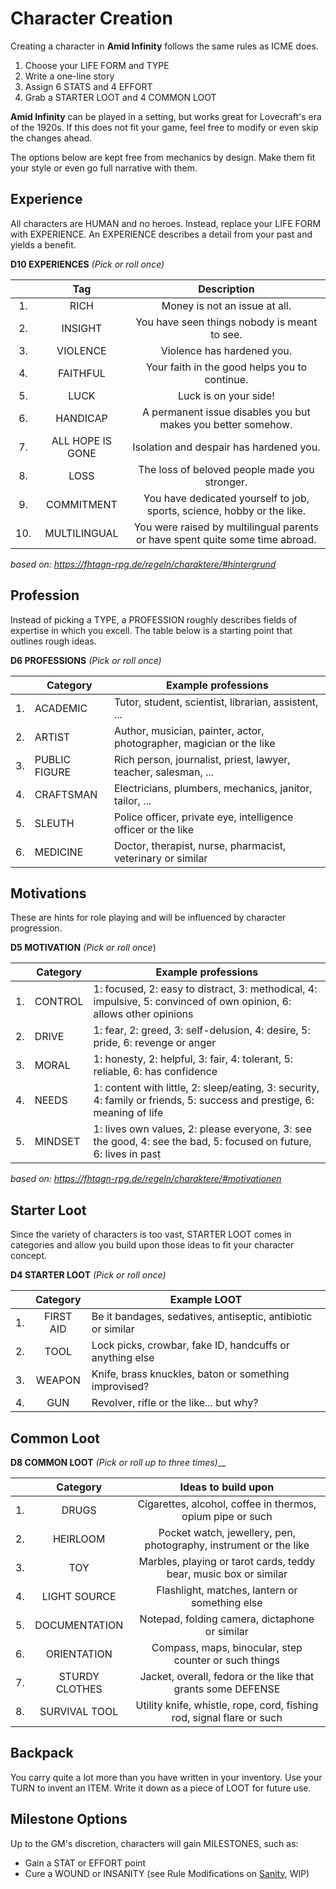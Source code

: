 # Character Creation

Creating a character in **Amid Infinity** follows the same rules as ICME does.

1. Choose your LIFE FORM and TYPE
2. Write a one-line story
3. Assign 6 STATS and 4 EFFORT
4. Grab a STARTER LOOT and 4 COMMON LOOT

**Amid Infinity** can be played in a setting, but works great for Lovecraft's era of the 1920s. If this does not fit 
your game, feel free to modify or even skip the changes ahead.

The options below are kept free from mechanics by design. Make them fit your style or even go full narrative with them.

## Experience

All characters are HUMAN and no heroes. Instead, replace your LIFE FORM with EXPERIENCE. An EXPERIENCE describes a 
detail from your past and yields a benefit.

**D10 EXPERIENCES** _(Pick or roll once)_

|     |       Tag        |                                  Description                                  |
|:---:|:----------------:|:-----------------------------------------------------------------------------:|
| 1.  |       RICH       |                         Money is not an issue at all.                         |
| 2.  |     INSIGHT      |                 You have seen things nobody is meant to see.                  |
| 3.  |     VIOLENCE     |                          Violence has hardened you.                           |
| 4.  |     FAITHFUL     |                 Your faith in the good helps you to continue.                 |
| 5.  |       LUCK       |                             Luck is on your side!                             |
| 6.  |     HANDICAP     |         A permanent issue disables you but makes you better somehow.          |
| 7.  | ALL HOPE IS GONE |                    Isolation and despair has hardened you.                    |
| 8.  |       LOSS       |                 The loss of beloved people made you stronger.                 |
| 9.  |    COMMITMENT    |    You have dedicated yourself to job, sports, science, hobby or the like.    |
| 10. |   MULTILINGUAL   | You were raised by multilingual parents or have spent quite some time abroad. |

*based on: https://fhtagn-rpg.de/regeln/charaktere/#hintergrund*


## Profession

Instead of picking a TYPE, a PROFESSION roughly describes fields of expertise in which you excell. The table below is 
a starting point that outlines rough ideas.

**D6 PROFESSIONS** _(Pick or roll once)_

|     | Category      | Example professions                                                  |
|:---:|---------------|----------------------------------------------------------------------|
| 1.  | ACADEMIC      | Tutor, student, scientist, librarian, assistent, ...                 |
| 2.  | ARTIST        | Author, musician, painter, actor, photographer, magician or the like |
| 3.  | PUBLIC FIGURE | Rich person, journalist, priest, lawyer, teacher, salesman, ...      |
| 4.  | CRAFTSMAN     | Electricians, plumbers, mechanics, janitor, tailor, ...              |
| 5.  | SLEUTH        | Police officer, private eye, intelligence officer or the like        |
| 6.  | MEDICINE      | Doctor, therapist, nurse, pharmacist, veterinary or similar          |

## Motivations

These are hints for role playing and will be influenced by character progression.

**D5 MOTIVATION** _(Pick or roll once_)

|     | Category | Example professions                                                                                                     |
|:---:|----------|-------------------------------------------------------------------------------------------------------------------------|
| 1.  | CONTROL  | 1: focused, 2: easy to distract, 3: methodical, 4: impulsive, 5: convinced of own opinion, 6: allows other opinions     |
| 2.  | DRIVE    | 1: fear, 2: greed, 3: self-delusion, 4: desire, 5: pride, 6: revenge or anger                                           |
| 3.  | MORAL    | 1: honesty, 2: helpful, 3: fair, 4: tolerant, 5: reliable, 6: has confidence                                            |
| 4.  | NEEDS    | 1: content with little, 2: sleep/eating, 3: security, 4: family or friends, 5: success and prestige, 6: meaning of life | 
| 5.  | MINDSET  | 1: lives own values, 2: please everyone, 3: see the good, 4: see the bad, 5: focused on future, 6: lives in past        |

*based on: https://fhtagn-rpg.de/regeln/charaktere/#motivationen*


## Starter Loot

Since the variety of characters is too vast, STARTER LOOT comes in categories and allow you build upon those ideas to 
fit your character concept.

**D4 STARTER LOOT** _(Pick or roll once)_

|     | Category  | Example LOOT                                                 |
|:---:|:---------:|--------------------------------------------------------------|
| 1.  | FIRST AID | Be it bandages, sedatives, antiseptic, antibiotic or similar |
| 2.  |   TOOL    | Lock picks, crowbar, fake ID, handcuffs or anything else     |
| 3.  |  WEAPON   | Knife, brass knuckles, baton or something improvised?        |
| 4.  |    GUN    | Revolver, rifle or the like... but why?                      |

## Common Loot

**D8 COMMON LOOT** _(Pick or roll up to three times)___

|    |    Category    |                          Ideas to build upon                          |
|:--:|:--------------:|:---------------------------------------------------------------------:|
| 1. |     DRUGS      |      Cigarettes, alcohol, coffee in thermos, opium pipe or such       |
| 2. |    HEIRLOOM    |   Pocket watch, jewellery, pen, photography, instrument or the like   |
| 3. |      TOY       |   Marbles, playing or tarot cards, teddy bear, music box or similar   |
| 4. |  LIGHT SOURCE  |            Flashlight, matches, lantern or something else             |
| 5. | DOCUMENTATION  |            Notepad, folding camera, dictaphone or similar             |
| 6. |  ORIENTATION   |         Compass, maps, binocular, step counter or such things         |
| 7. | STURDY CLOTHES |     Jacket, overall, fedora or the like that grants some DEFENSE      |
| 8. | SURVIVAL TOOL  | Utility knife, whistle, rope, cord, fishing rod, signal flare or such |

## Backpack

You carry quite a lot more than you have written in your inventory. Use your TURN to invent an ITEM. Write it down as 
a piece of LOOT for future use.

## Milestone Options

Up to the GM's discretion, characters will gain MILESTONES, such as:

- Gain a STAT or EFFORT point
- Cure a WOUND or INSANITY (see Rule Modifications on [Sanity](03_rule_mods.md#Sanity), WIP)
